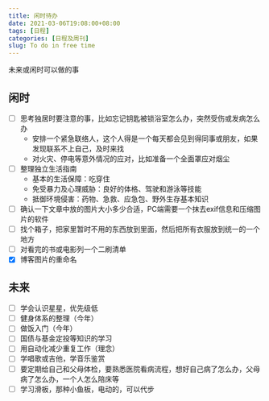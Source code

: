 ```yaml
---
title: 闲时待办
date: 2021-03-06T19:08:00+08:00
tags: [日程]
categories: [日程及周刊]
slug: To do in free time
---
```


未来或闲时可以做的事

<!--more-->

## 闲时

- [ ] 思考独居时要注意的事，比如忘记钥匙被锁浴室怎么办，突然受伤或发病怎么办
  - 安排一个紧急联络人，这个人得是一个每天都会见到得同事或朋友，如果发现联系不上自己，及时来找
  - 对火灾、停电等意外情况的应对，比如准备一个全面罩应对烟尘
- [ ] 整理独立生活指南
  - 基本的生活保障：吃穿住
  - 免受暴力及心理威胁：良好的体格、驾驶和游泳等技能
  - 抵御环境侵害：药物、急救、应急包、野外生存基本知识
- [ ] 确认一下文章中放的图片大小多少合适，PC端需要一个抹去exif信息和压缩图片的软件
- [ ] 找个箱子，把家里暂时不用的东西放到里面，然后把所有衣服放到统一的一个地方
- [ ] 对看完的书或电影列一个二刷清单
- [x] 博客图片的重命名

## 未来

- [ ] 学会认识星星，优先级低
- [ ] 健身体系的整理（今年）
- [ ] 做饭入门（今年）
- [ ] 国债与基金定投等知识的学习
- [ ] 用自动化减少重复工作（理念）
- [ ] 学唱歌或吉他，学音乐鉴赏
- [ ] 要定期给自己和父母体检，要熟悉医院看病流程，想好自己病了怎么办，父母病了怎么办，一个人怎么陪床等
- [ ] 学习滑板，那种小鱼板，电动的，可以代步